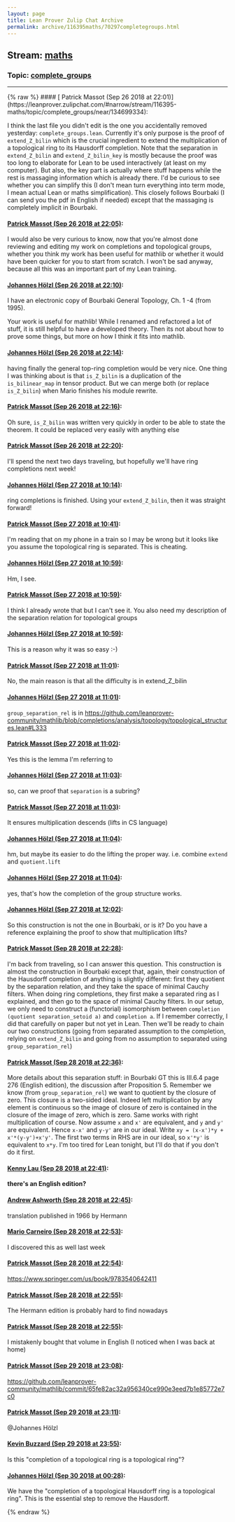 ```yaml
---
layout: page
title: Lean Prover Zulip Chat Archive 
permalink: archive/116395maths/70297completegroups.html
---
```


## Stream: [maths](https://leanprover-community.github.io/archive/116395maths/index.html)
### Topic: [complete_groups](https://leanprover-community.github.io/archive/116395maths/70297completegroups.html)

---

<base href="https://leanprover.zulipchat.com">
{% raw %}
#### [ Patrick Massot (Sep 26 2018 at 22:01)](https://leanprover.zulipchat.com/#narrow/stream/116395-maths/topic/complete_groups/near/134699334):
<p>I think the last file you didn't edit is the one you accidentally removed yesterday: <code>complete_groups.lean</code>. Currently it's only purpose is the proof of <code>extend_Z_bilin</code> which is the crucial ingredient to extend the multiplication of a topological ring to its Hausdorff completion. Note that the separation in <code>extend_Z_bilin</code> and <code>extend_Z_bilin_key</code> is mostly because the proof was too long to elaborate for Lean to be used interactively (at least on my computer). But also, the key part is actually where stuff happens while the rest is massaging information which is already there. I'd be curious to see whether you can simplify this (I don't mean turn everything into term mode, I mean actual Lean or maths simplification). This closely follows Bourbaki (I can send you the pdf in English if needed) except that the massaging is completely implicit in Bourbaki.</p>

#### [ Patrick Massot (Sep 26 2018 at 22:05)](https://leanprover.zulipchat.com/#narrow/stream/116395-maths/topic/complete_groups/near/134699567):
<p>I would also be very curious to know, now that you're almost done reviewing and editing my work on completions and topological groups, whether you think my work has been useful for mathlib or whether it would have been quicker for you to start from scratch. I won't be sad anyway, because all this was an important part of my Lean training.</p>

#### [ Johannes Hölzl (Sep 26 2018 at 22:10)](https://leanprover.zulipchat.com/#narrow/stream/116395-maths/topic/complete_groups/near/134699920):
<p>I have an electronic copy of Bourbaki General Topology, Ch. 1 -4 (from 1995).</p>
<p>Your work is useful for mathlib! While I renamed and refactored a lot of stuff, it is still helpful to have a developed theory. Then its not about how to prove some things, but more on how I think it fits into mathlib.</p>

#### [ Johannes Hölzl (Sep 26 2018 at 22:14)](https://leanprover.zulipchat.com/#narrow/stream/116395-maths/topic/complete_groups/near/134700176):
<p>having finally the general top-ring completion would be very nice. One thing I was thinking about is that <code>is_Z_bilin</code> is a duplication of the <code>is_bilinear_map</code> in tensor product. But we can merge both (or replace <code>is_Z_bilin</code>) when Mario finishes his module rewrite.</p>

#### [ Patrick Massot (Sep 26 2018 at 22:16)](https://leanprover.zulipchat.com/#narrow/stream/116395-maths/topic/complete_groups/near/134700302):
<p>Oh sure, <code>is_Z_bilin</code> was written very quickly in order to be able to state the theorem. It could be replaced very easily with anything else</p>

#### [ Patrick Massot (Sep 26 2018 at 22:20)](https://leanprover.zulipchat.com/#narrow/stream/116395-maths/topic/complete_groups/near/134700549):
<p>I'll spend the next two days traveling, but hopefully we'll have ring completions next week!</p>

#### [ Johannes Hölzl (Sep 27 2018 at 10:14)](https://leanprover.zulipchat.com/#narrow/stream/116395-maths/topic/complete_groups/near/134729620):
<p>ring completions is finished. Using your <code>extend_Z_bilin</code>, then it was straight forward!</p>

#### [ Patrick Massot (Sep 27 2018 at 10:41)](https://leanprover.zulipchat.com/#narrow/stream/116395-maths/topic/complete_groups/near/134730885):
<p>I'm reading that on my phone in a train so I may be wrong but it looks like you assume the topological ring is separated. This is cheating.</p>

#### [ Johannes Hölzl (Sep 27 2018 at 10:59)](https://leanprover.zulipchat.com/#narrow/stream/116395-maths/topic/complete_groups/near/134731681):
<p>Hm, I see.</p>

#### [ Patrick Massot (Sep 27 2018 at 10:59)](https://leanprover.zulipchat.com/#narrow/stream/116395-maths/topic/complete_groups/near/134731689):
<p>I think I already wrote that but I can't see it. You also need my description of the separation relation for topological groups</p>

#### [ Johannes Hölzl (Sep 27 2018 at 10:59)](https://leanprover.zulipchat.com/#narrow/stream/116395-maths/topic/complete_groups/near/134731692):
<p>This is a reason why it was so easy :-)</p>

#### [ Patrick Massot (Sep 27 2018 at 11:01)](https://leanprover.zulipchat.com/#narrow/stream/116395-maths/topic/complete_groups/near/134731776):
<p>No, the main reason is that all the difficulty is in extend_Z_bilin</p>

#### [ Johannes Hölzl (Sep 27 2018 at 11:01)](https://leanprover.zulipchat.com/#narrow/stream/116395-maths/topic/complete_groups/near/134731780):
<p><code>group_separation_rel</code> is in <a href="https://github.com/leanprover-community/mathlib/blob/completions/analysis/topology/topological_structures.lean#L333" target="_blank" title="https://github.com/leanprover-community/mathlib/blob/completions/analysis/topology/topological_structures.lean#L333">https://github.com/leanprover-community/mathlib/blob/completions/analysis/topology/topological_structures.lean#L333</a></p>

#### [ Patrick Massot (Sep 27 2018 at 11:02)](https://leanprover.zulipchat.com/#narrow/stream/116395-maths/topic/complete_groups/near/134731839):
<p>Yes this is the lemma I'm referring to</p>

#### [ Johannes Hölzl (Sep 27 2018 at 11:03)](https://leanprover.zulipchat.com/#narrow/stream/116395-maths/topic/complete_groups/near/134731853):
<p>so, can we proof that <code>separation</code> is a subring?</p>

#### [ Patrick Massot (Sep 27 2018 at 11:03)](https://leanprover.zulipchat.com/#narrow/stream/116395-maths/topic/complete_groups/near/134731863):
<p>It ensures multiplication descends (lifts in CS language)</p>

#### [ Johannes Hölzl (Sep 27 2018 at 11:04)](https://leanprover.zulipchat.com/#narrow/stream/116395-maths/topic/complete_groups/near/134731911):
<p>hm, but maybe its easier to do the lifting the proper way. i.e. combine <code>extend</code> and <code>quotient.lift</code></p>

#### [ Johannes Hölzl (Sep 27 2018 at 11:04)](https://leanprover.zulipchat.com/#narrow/stream/116395-maths/topic/complete_groups/near/134731917):
<p>yes, that's how the completion of the group structure works.</p>

#### [ Johannes Hölzl (Sep 27 2018 at 12:02)](https://leanprover.zulipchat.com/#narrow/stream/116395-maths/topic/complete_groups/near/134734638):
<p>So this construction is not the one in Bourbaki, or is it? Do you have a reference explaining the proof to show that multiplication lifts?</p>

#### [ Patrick Massot (Sep 28 2018 at 22:28)](https://leanprover.zulipchat.com/#narrow/stream/116395-maths/topic/complete_groups/near/134849540):
<p>I'm back from traveling, so I can answer this question. This construction is almost the construction in Bourbaki except that, again, their construction of the Hausdorff completion of anything is slightly different: first they quotient by the separation relation, and they take the space of minimal Cauchy filters. When doing ring completions, they first make a separated ring as I explained, and then go to the space of minimal Cauchy filters. In our setup, we only need to construct a (functorial) isomorphism between <code>completion (quotient separation_setoid a)</code> and <code>completion a</code>. If I remember correctly, I did that carefully on paper but not yet in Lean. Then we'll be ready to chain our two constructions (going from separated assumption to the completion, relying on <code>extend_Z_bilin</code> and going from no assumption to separated using <code>group_separation_rel</code>)</p>

#### [ Patrick Massot (Sep 28 2018 at 22:36)](https://leanprover.zulipchat.com/#narrow/stream/116395-maths/topic/complete_groups/near/134850101):
<p>More details about this separation stuff: in Bourbaki GT this is III.6.4 page 276 (English edition), the discussion after Proposition 5. Remember we know (from <code>group_separation_rel</code>) we want to quotient by the closure of zero. This closure is a two-sided ideal. Indeed left multiplication by any element is continuous so the image of closure of zero is contained in the closure of the image of zero, which is zero. Same works with right multiplication of course. Now assume <code>x</code> and <code>x'</code> are equivalent, and <code>y</code> and <code>y'</code> are equivalent. Hence <code>x-x'</code> and <code>y-y'</code> are in our ideal. Write <code>xy = (x-x')*y + x'*(y-y')+x'y'</code>. The first two terms in RHS are in our ideal, so <code>x'*y'</code> is equivalent to <code>x*y</code>. I'm too tired for Lean tonight, but I'll do that if you don't do it first.</p>

#### [ Kenny Lau (Sep 28 2018 at 22:41)](https://leanprover.zulipchat.com/#narrow/stream/116395-maths/topic/complete_groups/near/134850360):
<p><strong>there's an English edition?</strong></p>

#### [ Andrew Ashworth (Sep 28 2018 at 22:45)](https://leanprover.zulipchat.com/#narrow/stream/116395-maths/topic/complete_groups/near/134850521):
<p>translation published in 1966 by Hermann</p>

#### [ Mario Carneiro (Sep 28 2018 at 22:53)](https://leanprover.zulipchat.com/#narrow/stream/116395-maths/topic/complete_groups/near/134850963):
<p>I discovered this as well last week</p>

#### [ Patrick Massot (Sep 28 2018 at 22:54)](https://leanprover.zulipchat.com/#narrow/stream/116395-maths/topic/complete_groups/near/134851049):
<p><a href="https://www.springer.com/us/book/9783540642411" target="_blank" title="https://www.springer.com/us/book/9783540642411">https://www.springer.com/us/book/9783540642411</a></p>

#### [ Patrick Massot (Sep 28 2018 at 22:55)](https://leanprover.zulipchat.com/#narrow/stream/116395-maths/topic/complete_groups/near/134851056):
<p>The Hermann edition is probably hard to find nowadays</p>

#### [ Patrick Massot (Sep 28 2018 at 22:55)](https://leanprover.zulipchat.com/#narrow/stream/116395-maths/topic/complete_groups/near/134851073):
<p>I mistakenly bought that volume in English (I noticed when I was back at home)</p>

#### [ Patrick Massot (Sep 29 2018 at 23:08)](https://leanprover.zulipchat.com/#narrow/stream/116395-maths/topic/complete_groups/near/134896243):
<p><a href="https://github.com/leanprover-community/mathlib/commit/65fe82ac32a956340ce990e3eed7b1e85772e7c0" target="_blank" title="https://github.com/leanprover-community/mathlib/commit/65fe82ac32a956340ce990e3eed7b1e85772e7c0">https://github.com/leanprover-community/mathlib/commit/65fe82ac32a956340ce990e3eed7b1e85772e7c0</a></p>

#### [ Patrick Massot (Sep 29 2018 at 23:11)](https://leanprover.zulipchat.com/#narrow/stream/116395-maths/topic/complete_groups/near/134896314):
<p><span class="user-mention" data-user-id="110294">@Johannes Hölzl</span></p>

#### [ Kevin Buzzard (Sep 29 2018 at 23:55)](https://leanprover.zulipchat.com/#narrow/stream/116395-maths/topic/complete_groups/near/134897500):
<p>Is this "completion of a topological ring is a topological ring"?</p>

#### [ Johannes Hölzl (Sep 30 2018 at 00:28)](https://leanprover.zulipchat.com/#narrow/stream/116395-maths/topic/complete_groups/near/134898348):
<p>We have the "completion of a topological Hausdorff ring is a topological ring". This is the essential step to remove the Hausdorff.</p>


{% endraw %}
